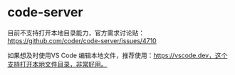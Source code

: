 # code-server

目前不支持打开本地目录能力，官方需求讨论贴：https://github.com/coder/code-server/issues/4710

如果想及时使用VS Code 编辑本地文件，推荐使用：https://vscode.dev，这个支持打开本地文件目录，非常好用。

